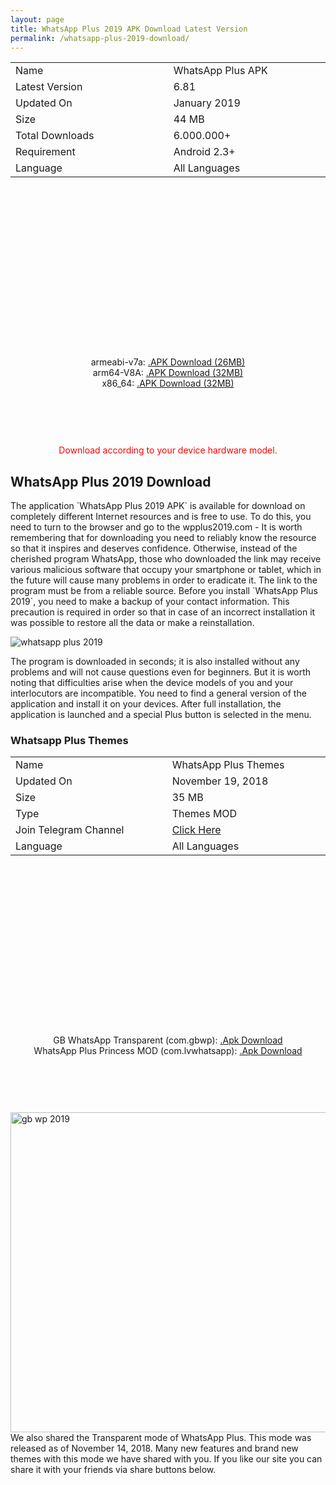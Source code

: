 ```yaml
---
layout: page
title: WhatsApp Plus 2019 APK Download Latest Version 
permalink: /whatsapp-plus-2019-download/
---
```

<script async src="//pagead2.googlesyndication.com/pagead/js/adsbygoogle.js"></script>
<!-- Esneking -->
<ins class="adsbygoogle"
     style="display:block"
     data-ad-client="ca-pub-7942429830883405"
     data-ad-slot="4659442398"
     data-ad-format="auto"
     data-full-width-responsive="true"></ins>
<script>
(adsbygoogle = window.adsbygoogle || []).push({});
</script>
<center>
<table class="width=%100;" style="margin-bottom: 7px;">
<tbody>
<tr>
<td width="308">Name</td>
<td width="308">WhatsApp Plus APK</td>
</tr>
<tr>
<td width="308">Latest Version</td>
<td width="308">6.81</td>
</tr>
<tr>
<td width="308">Updated On</td>
<td width="308">January 2019</td>
</tr>
<tr>
<td width="308">Size</td>
<td width="308">44 MB</td>
</tr>
<tr>
<td width="308">Total Downloads</td>
<td width="308">6.000.000+</td>
</tr>
<tr>
<td width="308">Requirement</td>
<td width="308">Android 2.3+</td>
</tr>
<tr>
<td width="308">Language</td>
<td width="308">All Languages</td>
</tr>
</tbody>
</table>
  <script async src="//pagead2.googlesyndication.com/pagead/js/adsbygoogle.js"></script>
<!-- 336 -->
<ins class="adsbygoogle"
     style="display:inline-block;width:336px;height:280px"
     data-ad-client="ca-pub-7942429830883405"
     data-ad-slot="9585734309"></ins>
<script>
(adsbygoogle = window.adsbygoogle || []).push({});
</script><br>
armeabi-v7a: <a href="https://abo2sadam.net/UP/v6.65/WA-v6.65_armeabi-v7a@Abo2Sadam.apk" target="_blank" rel="nofollow">.APK Download (26MB)</a><br>
arm64-V8A: <a href="https://abo2sadam.net/UP/v6.65/WA-v6.65_arm64-v8a@Abo2Sadam.apk" target="_blank" rel="nofollow">.APK Download (32MB)</a><br>
x86_64: <a href="https://abo2sadam.net/UP/v6.65/WA-v6.65_x86_64@Abo2Sadam.apk" target="_blank" rel="nofollow">.APK Download (32MB)</a>
<center><script async src="//pagead2.googlesyndication.com/pagead/js/adsbygoogle.js"></script>
<!-- 200 90 2018 -->
<ins class="adsbygoogle"
     style="display:inline-block;width:200px;height:90px"
     data-ad-client="ca-pub-7942429830883405"
     data-ad-slot="2122979234"></ins>
<script>
(adsbygoogle = window.adsbygoogle || []).push({});
</script></center>
     <span style="color:red">Download according to your device hardware model.</span>
</center>
<h2>WhatsApp Plus 2019 Download</h2>
The application `WhatsApp Plus 2019 APK` is available for download on completely different Internet resources and is free to use. To do this, you need to turn to the browser and go to the wpplus2019.com - It is worth remembering that for downloading you need to reliably know the resource so that it inspires and deserves confidence. Otherwise, instead of the cherished program WhatsApp, those who downloaded the link may receive various malicious software that occupy your smartphone or tablet, which in the future will cause many problems in order to eradicate it. The link to the program must be from a reliable source. Before you install `WhatsApp Plus 2019`, you need to make a backup of your contact information. This precaution is required in order so that in case of an incorrect installation it was possible to restore all the data or make a reinstallation.

<img src="https://wpplus2019.com/whatsapp-plus-changelog.jpg" alt="whatsapp plus 2019" title="whatsapp plus" /><br />

The program is downloaded in seconds; it is also installed without any problems and will not cause questions even for beginners. But it is worth noting that difficulties arise when the device models of you and your interlocutors are incompatible. You need to find a general version of the application and install it on your devices. After full installation, the application is launched and a special Plus button is selected in the menu.
<h3><a name="wptp">Whatsapp Plus Themes</a></h3>
<script async src="//pagead2.googlesyndication.com/pagead/js/adsbygoogle.js"></script>
<!-- ResponsLink -->
<ins class="adsbygoogle"
     style="display:block"
     data-ad-client="ca-pub-7942429830883405"
     data-ad-slot="2012296391"
     data-ad-format="link"
     data-full-width-responsive="true"></ins>
<script>
(adsbygoogle = window.adsbygoogle || []).push({});
</script>
<center>
<table class="width=%100;" style="margin-bottom: 7px;">
<tbody>
<tr>
<td width="308">Name</td>
<td width="308">WhatsApp Plus Themes</td>
</tr>
<tr>
<td width="308">Updated On</td>
<td width="308">November 19, 2018</td>
</tr>
<tr>
<td width="308">Size</td>
<td width="308">35 MB</td>
</tr>
<tr>
<td width="308">Type</td>
<td width="308">Themes MOD</td>
</tr>
<tr>
<td width="308">Join Telegram Channel</td>
<td width="308"><a target="_blank" rel="nofollow" href="https://t.me/modapkplus">Click Here</a></td>
</tr>
<tr>
<td width="308">Language</td>
<td width="308">All Languages</td>
</tr>
</tbody>
</table>
<script async src="//pagead2.googlesyndication.com/pagead/js/adsbygoogle.js"></script>
<!-- 336 -->
<ins class="adsbygoogle"
     style="display:inline-block;width:336px;height:280px"
     data-ad-client="ca-pub-7942429830883405"
     data-ad-slot="9585734309"></ins>
<script>
(adsbygoogle = window.adsbygoogle || []).push({});
</script><br>
GB WhatsApp Transparent (com.gbwp): <a href="http://www.mediafire.com/file/o1q6snqmsezewbk/GbWA_wpplus2019.com_Prime+v6.68.apk" target="_blank" rel="nofollow">.Apk Download</a><br>
WhatsApp Plus Princess MOD (com.lvwhatsapp): <a href="http://www.mediafire.com/file/ndobu9dbv3kdg1j/MODpr-wpplus2019.com.apk" target="_blank" rel="nofollow">.Apk Download</a><br>
<center><script async src="//pagead2.googlesyndication.com/pagead/js/adsbygoogle.js"></script>
<!-- 200 90 2018 -->
<ins class="adsbygoogle"
     style="display:inline-block;width:200px;height:90px"
     data-ad-client="ca-pub-7942429830883405"
     data-ad-slot="2122979234"></ins>
<script>
(adsbygoogle = window.adsbygoogle || []).push({});
</script></center>
</center>
<img src="https://wpplus2019.com/gb-transparent.jpg" width="512" height="512" alt="gb wp 2019" title="gb 2019" /><br>
We also shared the Transparent mode of WhatsApp Plus. This mode was released as of November 14, 2018. Many new features and brand new themes with this mode we have shared with you. If you like our site you can share it with your friends via share buttons below.
